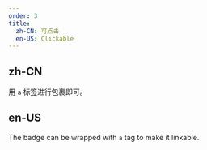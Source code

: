 ```yaml
---
order: 3
title:
  zh-CN: 可点击
  en-US: Clickable
---
```


## zh-CN

用 `a` 标签进行包裹即可。

## en-US

The badge can be wrapped with `a` tag to make it linkable.
